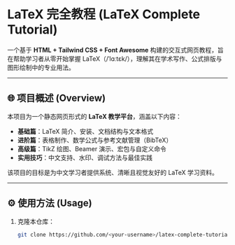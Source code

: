 # LaTeX 完全教程 (LaTeX Complete Tutorial)

一个基于 **HTML + Tailwind CSS + Font Awesome** 构建的交互式网页教程，旨在帮助学习者从零开始掌握 LaTeX（/ˈlɑːtɛk/），理解其在学术写作、公式排版与图形绘制中的专业用法。

---

## 🌐 项目概述 (Overview)

本项目为一个静态网页形式的 **LaTeX 教学平台**，涵盖以下内容：

- **基础篇**：LaTeX 简介、安装、文档结构与文本格式  
- **进阶篇**：表格制作、数学公式与参考文献管理（BibTeX）  
- **高级篇**：TikZ 绘图、Beamer 演示、宏包与自定义命令  
- **实用技巧**：中文支持、水印、调试方法与最佳实践  

该项目的目标是为中文学习者提供系统、清晰且视觉友好的 LaTeX 学习资料。

---

## ⚙️ 使用方法 (Usage)

1. 克隆本仓库：
   ```bash
   git clone https://github.com/<your-username>/latex-complete-tutorial.git
